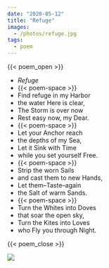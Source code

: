 ```yaml
---
date: "2020-05-12"
title: "Refuge"
images:
  - /photos/refuge.jpg
tags:
  - poem
---
```

  
{{< poem_open >}}
* *Refuge*
* {{< poem-space >}}
* Find refuge in my Harbor
* the water Here is clear,
* The Storm is over now
* Rest easy now, my Dear.
* {{< poem-space >}}
* Let your Anchor reach
* the depths of my Sea,
* Let it Sink with Time
* while you set yourself Free.
* {{< poem-space >}}
* Strip the worn Sails
* and cast them to new Hands,
* Let them–Taste–again
* the Salt of warm Sands.
* {{< poem-space >}}
* Turn the Whites into Doves
* that soar the open sky,
* Turn the Kites into Loves
* who Fly you through Night.

{{< poem_close >}}

![](/photos/refuge.jpg)